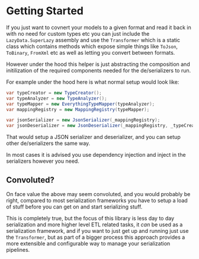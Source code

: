 # Getting Started

If you just want to covnert your models to a given format and read it back in with no need for custom types etc you can just include the `LazyData.SuperLazy` assembly and use the `Transformer` which is a static class which contains methods which expose simple things like `ToJson`, `ToBinary`, `FromXml` etc as well as letting you convert between formats.

However under the hood this helper is just abstracting the composition and initilization of the required components needed for the de/serializers to run.

For example under the hood here is what normal setup would look like:

```csharp
var typeCreator = new TypeCreator();
var typeAnalyzer = new TypeAnalyzer();
var typeMapper = new EverythingTypeMapper(typeAnalyzer);
var mappingRegistry = new MappingRegistry(typeMapper);

var jsonSerializer = new JsonSerializer(_mappingRegistry);
var jsonDeserializer = new JsonDeserializer(_mappingRegistry, _typeCreator);
```

That would setup a JSON serializer and deserializer, and you can setup other de/serializers the same way.

In most cases it is advised you use dependency injection and inject in the serializers however you need.

## Convoluted?

On face value the above may seem convoluted, and you would probably be right, compared to most serialization frameworks you have to setup a load of stuff before you can get on and start serializing stuff.

This is completely true, but the focus of this library is less day to day serialization and more higher level ETL related tasks, it *can* be used as a serialization framework, and if you want to just get up and running just use the `Transformer`, but as part of a bigger process this approach provides a more extensible and configurable way to manage your serialization pipelines.
